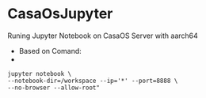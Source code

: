 # CasaOsJupyter
Runing Jupyter Notebook on CasaOS Server with aarch64
- Based on Comand:
-
```docker run -i -t -p 3001:8888 -v "$PWD":/workspace --name jupyter3 konmeo/jupyter /bin/bash -c "\
jupyter notebook \
--notebook-dir=/workspace --ip='*' --port=8888 \
--no-browser --allow-root"
``` 
